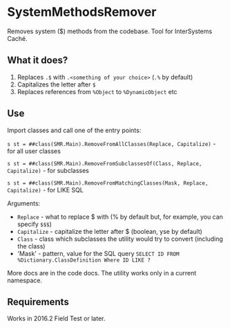 # SystemMethodsRemover
Removes system ($) methods from the codebase. Tool for InterSystems Caché.

## What it does?

1. Replaces `.$` with `.<something of your choice>` (`.%` by default)
2. Capitalizes the letter after `$`
3. Replaces references from `%Object` to `%DynamicObject` etc

## Use

Import classes and call one of the entry points: 

`s st = ##class(SMR.Main).RemoveFromAllClasses(Replace, Capitalize)` - for all user classes

`s st = ##class(SMR.Main).RemoveFromSubclassesOf(Class, Replace, Capitalize)` - for subclasses

`s st = ##class(SMR.Main).RemoveFromMatchingClasses(Mask, Replace, Capitalize)` - for LIKE SQL

Arguments:

- `Replace` - what to replace $ with (% by default but, for example, you can specify `$$$`)
- `Capitalize` - capitalize the letter after $ (boolean, yse by default)
- `Class` - class which subclasses the utility would try to convert (including the class)
- 'Mask' -  pattern, value for the SQL query `SELECT ID FROM %Dictionary.ClassDefinition Where ID LIKE ?`

More docs are in the code docs. The utility works only in a current namespace.

## Requirements

Works in 2016.2 Field Test or later. 
